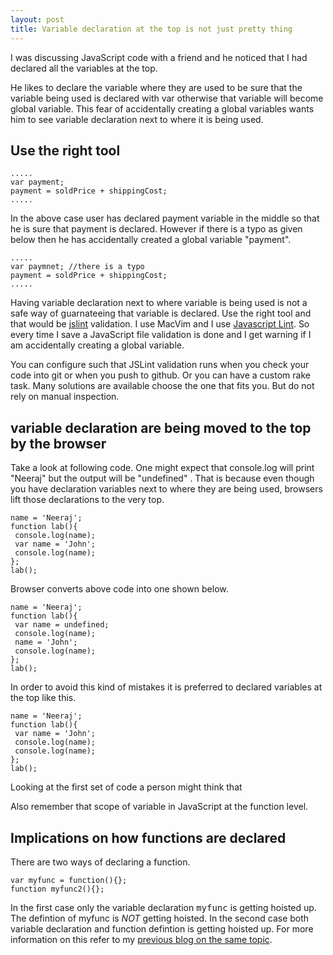 ```yaml
---
layout: post
title: Variable declaration at the top is not just pretty thing
---
```


I was discussing JavaScript code with a friend and he noticed that I had declared all the variables at the top. 

He likes to declare the variable where they are used to be sure that the variable being used is declared with var otherwise that variable will become global variable. This fear of accidentally creating a global variables wants him to see variable declaration next to where it is being used.

## Use the right tool ##

    .....
    var payment;
    payment = soldPrice + shippingCost;
    .....

In the above case user has declared payment variable in the middle so that he is sure that payment is declared. However if there is a typo as given below then he has accidentally created a global variable "payment". 

    .....
    var paymnet; //there is a typo
    payment = soldPrice + shippingCost;
    .....

Having variable declaration next to where variable is being used is not a safe way of guarnateeing that variable is declared. Use the right tool and that would be [jslint](http://www.jslint.com/) validation. I use MacVim and I use [Javascript Lint](http://www.javascriptlint.com/). So every time I save a JavaScript file validation is done and I get warning if I am accidentally creating a global variable. 

You can configure such that JSLint validation runs when you check your code into git or when you push to github. Or you can have a custom rake task. Many solutions are available choose the one that fits you. But do not rely on manual inspection.

## variable declaration are being moved to the top by the browser ##

Take a look at following code. One might expect that console.log will print "Neeraj" but the output will be "undefined" . That is because even though you have declaration variables next to where they are being used, browsers lift those declarations to the very top.

    name = 'Neeraj';
    function lab(){
     console.log(name);
     var name = 'John';
     console.log(name);
    };
    lab();

Browser converts above code into one shown below.

    name = 'Neeraj';
    function lab(){
     var name = undefined;
     console.log(name);
     name = 'John';
     console.log(name);
    };
    lab();

In order to avoid this kind of mistakes it is preferred to declared variables at the top like this.

    name = 'Neeraj';
    function lab(){
     var name = 'John';
     console.log(name);
     console.log(name);
    };
    lab();

Looking at the first set of code a person might think that 

Also remember that scope of variable in JavaScript at the function level.

## Implications on how functions are declared ##

There are two ways of declaring a function.

    var myfunc = function(){};
    function myfunc2(){};

In the first case only the variable declaration <tt>myfunc</tt> is getting hoisted up. The defintion of myfunc is *NOT* getting hoisted. In the second case both variable declaration and function defintion is getting hoisted up. For more information on this refer to my [previous blog on the same topic](http://www.neeraj.name/2010/03/15/two-ways-of-declaring-functions.html). 
